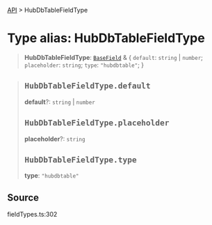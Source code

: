 [API](../index.md) > HubDbTableFieldType

# Type alias: HubDbTableFieldType

> **HubDbTableFieldType**: [`BaseField`](type-alias.BaseField.md) & \{
  `default`: `string` \| `number`;
  `placeholder`: `string`;
  `type`: `"hubdbtable"`;
 }

> ## `HubDbTableFieldType.default`
>
> **default**?: `string` \| `number`
>
> ## `HubDbTableFieldType.placeholder`
>
> **placeholder**?: `string`
>
> ## `HubDbTableFieldType.type`
>
> **type**: `"hubdbtable"`
>
>

## Source

fieldTypes.ts:302
